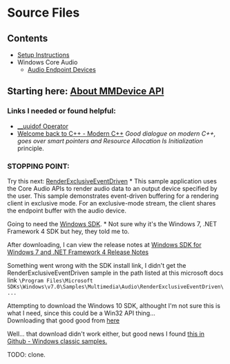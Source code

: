 Source Files
============

Contents
--------
* [Setup Instructions](./docs/SetupInstructions.md)
* Windows Core Audio
    * [Audio Endpoint Devices](https://docs.microsoft.com/en-us/windows/win32/coreaudio/audio-endpoint-devices)

Starting here: [About MMDevice API](https://docs.microsoft.com/en-us/windows/win32/coreaudio/mmdevice-api)
----------------

### Links I needed or found helpful:
* [__uuidof Operator](https://docs.microsoft.com/en-us/cpp/cpp/uuidof-operator?view=msvc-160)
* [Welcome back to C++ - Modern C++](https://docs.microsoft.com/en-us/cpp/cpp/welcome-back-to-cpp-modern-cpp?view=msvc-160)
    *Good dialogue on modern C++, goes over smart pointers and Resource Allocation Is Initialization* principle.

### STOPPING POINT:
Try this next: [RenderExclusiveEventDriven](https://docs.microsoft.com/en-us/windows/win32/coreaudio/renderexclusiveeventdriven)
    * This sample application uses the Core Audio APIs to render audio data to an output device specified by the user. This sample demonstrates event-driven buffering for a rendering client in exclusive mode. For an exclusive-mode stream, the client shares the endpoint buffer with the audio device.

Going to need the [Windows SDK](https://msdn.microsoft.com/windowsvista/bb980924.aspx).
    * Not sure why it's the Windows 7, .NET Framework 4 SDK but hey, they told me to.

After downloading, I can view the release notes at [Windows SDK for Windows 7 and .NET Framework 4 Release Notes](file:///C:/Users/Soti/ReleaseNotes_Win7_1RTMSDK.Htm)

Something went wrong with the SDK install link, I didn't get the RenderExclusiveEventDriven sample in the path listed at this microsoft docs link `\Program Files\Microsoft SDKs\Windows\v7.0\Samples\Multimedia\Audio\RenderExclusiveEventDriven\...`

Attempting to download the Windows 10 SDK, althought I'm not sure this is what I need, since this could be a Win32 API thing...  
Downloading that good good from [here](https://developer.microsoft.com/en-US/windows/downloads/windows-10-sdk/)

Well... that download didn't work either, but good news I found [this in Github - Windows classic samples.](https://github.com/Microsoft/Windows-classic-samples/tree/master/Samples/Win7Samples/multimedia/audio/RenderExclusiveEventDriven)

TODO: clone.
